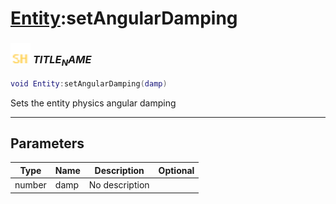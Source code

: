 # [Entity](../entity/README.md):setAngularDamping

### <img src="../../.gitbook/assets/shared.png" width="32" height="32" /> $TITLE_NAME$

```lua
void Entity:setAngularDamping(damp)
```

Sets the entity physics angular damping<br>

-----------------
## Parameters

| Type   | Name | Description | Optional |
| ------ | ---- | ----------- | -------: |
| number | damp | No description |  |

